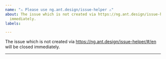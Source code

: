 ```yaml
---
name: "⚠️ Please use ng.ant.design/issue-helper ⚠️"
about: The issue which is not created via https://ng.ant.design/issue-helper/#/en will be closed
  immediately.
labels: 

---
```


The issue which is not created via https://ng.ant.design/issue-helper/#/en will be closed immediately.

---


